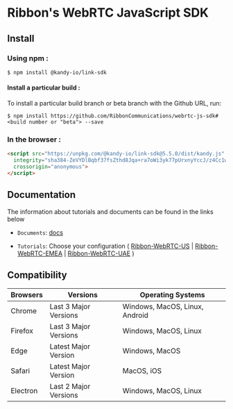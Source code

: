 # Ribbon's WebRTC JavaScript SDK

## Install

### Using npm :

`$ npm install @kandy-io/link-sdk`

#### Install a particular build :

To install a particular build branch or beta branch with the Github URL, run:

`$ npm install https://github.com/RibbonCommunications/webrtc-js-sdk#<build number or "beta"> --save`

### In the browser :
```html
<script src="https://unpkg.com/@kandy-io/link-sdk@5.5.0/dist/kandy.js"
  integrity="sha384-ZeVYDlBqbf37fsZthd8Jqa+ra7oWi3yk77pUrxnyYccJ/z4Cc1wPJI5v1MhxrgRp"
  crossorigin="anonymous">
</script>
```
## Documentation

The information about tutorials and documents can be found in the links below

* `Documents`: [docs](https://RibbonCommunications.github.io/webrtc-js-sdk/docs)

* `Tutorials`: Choose your configuration ( [Ribbon-WebRTC-US](https://RibbonCommunications.github.io/webrtc-js-sdk/tutorials/?config=us#/Configurations) | [Ribbon-WebRTC-EMEA](https://RibbonCommunications.github.io/webrtc-js-sdk/tutorials/?config=emea#/Configurations) | [Ribbon-WebRTC-UAE](https://RibbonCommunications.github.io/webrtc-js-sdk/tutorials/?config=uae#/Configurations) )

## Compatibility

| Browsers | Versions              | Operating Systems              |
|----------|-----------------------|--------------------------------|
| Chrome   | Last 3 Major Versions | Windows, MacOS, Linux, Android |
| Firefox  | Last 3 Major Versions | Windows, MacOS, Linux          |
| Edge     | Latest Major Version  | Windows, MacOS                 |
| Safari   | Latest Major Version  | MacOS, iOS                     |
| Electron | Last 2 Major Versions | Windows, MacOS, Linux          |
